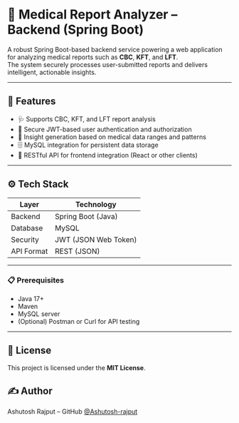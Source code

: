 # 🧬 Medical Report Analyzer – Backend (Spring Boot)

A robust Spring Boot-based backend service powering a web application for analyzing medical reports such as **CBC**, **KFT**, and **LFT**.  
The system securely processes user-submitted reports and delivers intelligent, actionable insights.

---

## 📌 Features

- 🩺 Supports CBC, KFT, and LFT report analysis
- 🔐 Secure JWT-based user authentication and authorization
- 🧠 Insight generation based on medical data ranges and patterns
- 🗄️ MySQL integration for persistent data storage
- 📡 RESTful API for frontend integration (React or other clients)

---

## ⚙️ Tech Stack

| Layer       | Technology         |
|-------------|--------------------|
| Backend     | Spring Boot (Java) |
| Database    | MySQL              |
| Security    | JWT (JSON Web Token) |
| API Format  | REST (JSON)        |

---
### 📋 Prerequisites

- Java 17+
- Maven  
- MySQL server  
- (Optional) Postman or Curl for API testing  

---

## 📄 License  

This project is licensed under the **MIT License**.  

## ✍️ Author  

Ashutosh Rajput – GitHub [@Ashutosh-rajput](https://github.com/Ashutosh-rajput)  

  

